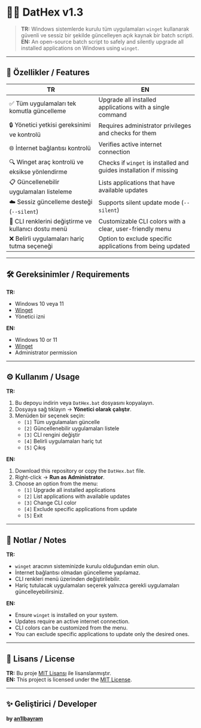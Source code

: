# 🧙‍♀️ DatHex v1.3

> **TR:** Windows sistemlerde kurulu tüm uygulamaları `winget` kullanarak güvenli ve sessiz bir şekilde güncelleyen açık kaynak bir batch scripti.  
> **EN:** An open-source batch script to safely and silently upgrade all installed applications on Windows using `winget`.

---

## 🚀 Özellikler / Features

| TR | EN |
|---|---|
| ✅ Tüm uygulamaları tek komutla güncelleme | Upgrade all installed applications with a single command |
| 🔒 Yönetici yetkisi gereksinimi ve kontrolü | Requires administrator privileges and checks for them |
| 🌐 İnternet bağlantısı kontrolü | Verifies active internet connection |
| 🔍 Winget araç kontrolü ve eksikse yönlendirme | Checks if `winget` is installed and guides installation if missing |
| 📋 Güncellenebilir uygulamaları listeleme | Lists applications that have available updates |
| ☁️ Sessiz güncelleme desteği (`--silent`) | Supports silent update mode (`--silent`) |
| 🎨 CLI renklerini değiştirme ve kullanıcı dostu menü | Customizable CLI colors with a clear, user-friendly menu |
| ❌ Belirli uygulamaları hariç tutma seçeneği | Option to exclude specific applications from being updated |

---

## 🛠️ Gereksinimler / Requirements

**TR:**  
- Windows 10 veya 11  
- [Winget](https://learn.microsoft.com/en-us/windows/package-manager/winget/)  
- Yönetici izni 

**EN:**  
- Windows 10 or 11  
- [Winget](https://learn.microsoft.com/en-us/windows/package-manager/winget/)  
- Administrator permission

---

## ⚙️ Kullanım / Usage

**TR:**  

1. Bu depoyu indirin veya `DatHex.bat` dosyasını kopyalayın.  
2. Dosyaya sağ tıklayın → **Yönetici olarak çalıştır**.  
3. Menüden bir seçenek seçin:  
   - `[1]` Tüm uygulamaları güncelle  
   - `[2]` Güncellenebilir uygulamaları listele  
   - `[3]` CLI rengini değiştir  
   - `[4]` Belirli uygulamaları hariç tut  
   - `[5]` Çıkış  

**EN:**  

1. Download this repository or copy the `DatHex.bat` file.  
2. Right-click → **Run as Administrator**.  
3. Choose an option from the menu:  
   - `[1]` Upgrade all installed applications  
   - `[2]` List applications with available updates  
   - `[3]` Change CLI color  
   - `[4]` Exclude specific applications from update  
   - `[5]` Exit  

---

## 📌 Notlar / Notes

**TR:**  
- `winget` aracının sisteminizde kurulu olduğundan emin olun.  
- İnternet bağlantısı olmadan güncelleme yapılamaz.  
- CLI renkleri menü üzerinden değiştirilebilir.  
- Hariç tutulacak uygulamaları seçerek yalnızca gerekli uygulamaları güncelleyebilirsiniz.  

**EN:**  
- Ensure `winget` is installed on your system.  
- Updates require an active internet connection.  
- CLI colors can be customized from the menu.  
- You can exclude specific applications to update only the desired ones.

---

## 📄 Lisans / License

**TR:** Bu proje [MIT Lisansı](./LICENSE) ile lisanslanmıştır.  
**EN:** This project is licensed under the [MIT License](./LICENSE).

---

## ✨ Geliştirici / Developer

**by [an1lbayram](https://github.com/an1lbayram)**

